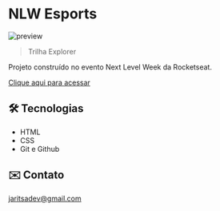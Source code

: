 # NLW Esports


![preview](./.github/imagem.png)

> Trilha Explorer

Projeto construído no evento Next Level Week da Rocketseat.

[Clique aqui para acessar](https://jaritsacavalcante.github.io/nlw/)

## 🛠 Tecnologias

- HTML
- CSS
- Git e Github

## ✉️ Contato
jaritsadev@gmail.com

